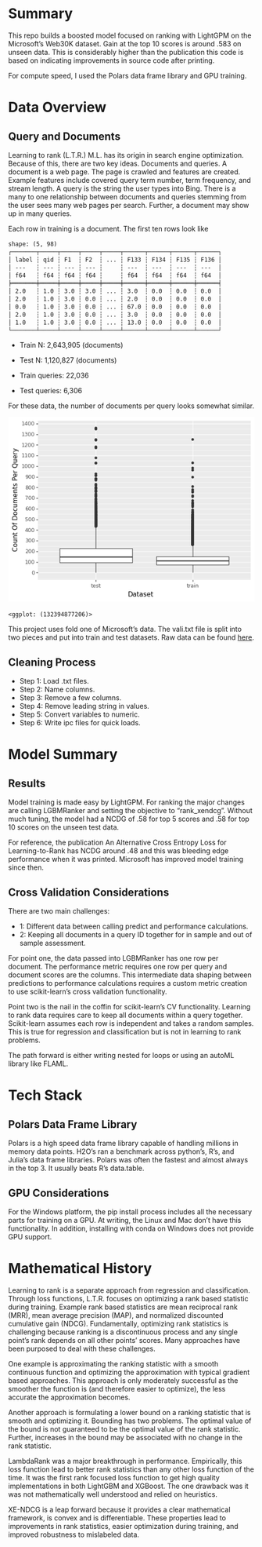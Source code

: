 
# Summary

This repo builds a boosted model focused on ranking with LightGPM on the
Microsoft’s Web30K dataset. Gain at the top 10 scores is around .583 on
unseen data. This is considerably higher than the publication this code
is based on indicating improvements in source code after printing.

For compute speed, I used the Polars data frame library and GPU
training.

# Data Overview

## Query and Documents

Learning to rank (L.T.R.) M.L. has its origin in search engine
optimization. Because of this, there are two key ideas. Documents and
queries. A document is a web page. The page is crawled and features are
created. Example features include covered query term number, term
frequency, and stream length. A query is the string the user types into
Bing. There is a many to one relationship between documents and queries
stemming from the user sees many web pages per search. Further, a
document may show up in many queries.

Each row in training is a document. The first ten rows look like

    shape: (5, 98)
    ┌───────┬─────┬─────┬─────┬─────┬──────┬──────┬──────┬──────┐
    │ label ┆ qid ┆ F1  ┆ F2  ┆ ... ┆ F133 ┆ F134 ┆ F135 ┆ F136 │
    │ ---   ┆ --- ┆ --- ┆ --- ┆     ┆ ---  ┆ ---  ┆ ---  ┆ ---  │
    │ f64   ┆ f64 ┆ f64 ┆ f64 ┆     ┆ f64  ┆ f64  ┆ f64  ┆ f64  │
    ╞═══════╪═════╪═════╪═════╪═════╪══════╪══════╪══════╪══════╡
    │ 2.0   ┆ 1.0 ┆ 3.0 ┆ 3.0 ┆ ... ┆ 3.0  ┆ 0.0  ┆ 0.0  ┆ 0.0  │
    │ 2.0   ┆ 1.0 ┆ 3.0 ┆ 0.0 ┆ ... ┆ 2.0  ┆ 0.0  ┆ 0.0  ┆ 0.0  │
    │ 0.0   ┆ 1.0 ┆ 3.0 ┆ 0.0 ┆ ... ┆ 67.0 ┆ 0.0  ┆ 0.0  ┆ 0.0  │
    │ 2.0   ┆ 1.0 ┆ 3.0 ┆ 0.0 ┆ ... ┆ 3.0  ┆ 0.0  ┆ 0.0  ┆ 0.0  │
    │ 1.0   ┆ 1.0 ┆ 3.0 ┆ 0.0 ┆ ... ┆ 13.0 ┆ 0.0  ┆ 0.0  ┆ 0.0  │
    └───────┴─────┴─────┴─────┴─────┴──────┴──────┴──────┴──────┘

- Train N: 2,643,905 (documents)

- Test N: 1,120,827 (documents)

- Train queries: 22,036

- Test queries: 6,306

For these data, the number of documents per query looks somewhat
similar.

![](README_files/figure-commonmark/cell-4-output-1.png)

    <ggplot: (132394877206)>

This project uses fold one of Microsoft’s data. The vali.txt file is
split into two pieces and put into train and test datasets. Raw data can
be found [here](https://www.microsoft.com/en-us/research/project/mslr/).

## Cleaning Process

- Step 1: Load .txt files.
- Step 2: Name columns.
- Step 3: Remove a few columns.
- Step 4: Remove leading string in values.
- Step 5: Convert variables to numeric.
- Step 6: Write ipc files for quick loads.

# Model Summary

## Results

Model training is made easy by LightGPM. For ranking the major changes
are calling LGBMRanker and setting the objective to “rank_xendcg”.
Without much tuning, the model had a NCDG of .58 for top 5 scores and
.58 for top 10 scores on the unseen test data.

For reference, the publication An Alternative Cross Entropy Loss for
Learning-to-Rank has NCDG around .48 and this was bleeding edge
performance when it was printed. Microsoft has improved model training
since then.

## Cross Validation Considerations

There are two main challenges:

- 1: Different data between calling predict and performance
  calculations.
- 2: Keeping all documents in a query ID together for in sample and out
  of sample assessment.

For point one, the data passed into LGBMRanker has one row per document.
The performance metric requires one row per query and document scores
are the columns. This intermediate data shaping between predictions to
performance calculations requires a custom metric creation to use
scikit-learn’s cross validation functionality.

Point two is the nail in the coffin for scikit-learn’s CV functionality.
Learning to rank data requires care to keep all documents within a query
together. Scikit-learn assumes each row is independent and takes a
random samples. This is true for regression and classification but is
not in learning to rank problems.

The path forward is either writing nested for loops or using an autoML
library like FLAML.

# Tech Stack

## Polars Data Frame Library

Polars is a high speed data frame library capable of handling millions
in memory data points. H2O’s ran a benchmark across python’s, R’s, and
Julia’s data frame libraries. Polars was often the fastest and almost
always in the top 3. It usually beats R’s data.table.

## GPU Considerations

For the Windows platform, the pip install process includes all the
necessary parts for training on a GPU. At writing, the Linux and Mac
don’t have this functionality. In addition, installing with conda on
Windows does not provide GPU support.

# Mathematical History

Learning to rank is a separate approach from regression and
classification. Through loss functions, L.T.R. focuses on optimizing a
rank based statistic during training. Example rank based statistics are
mean reciprocal rank (MRR), mean average precision (MAP), and normalized
discounted cumulative gain (NDCG). Fundamentally, optimizing rank
statistics is challenging because ranking is a discontinuous process and
any single point’s rank depends on all other points’ scores. Many
approaches have been purposed to deal with these challenges.

One example is approximating the ranking statistic with a smooth
continuous function and optimizing the approximation with typical
gradient based approaches. This approach is only moderately successful
as the smoother the function is (and therefore easier to optimize), the
less accurate the approximation becomes.

Another approach is formulating a lower bound on a ranking statistic
that is smooth and optimizing it. Bounding has two problems. The optimal
value of the bound is not guaranteed to be the optimal value of the rank
statistic. Further, increases in the bound may be associated with no
change in the rank statistic.

LambdaRank was a major breakthrough in performance. Empirically, this
loss function lead to better rank statistics than any other loss
function of the time. It was the first rank focused loss function to get
high quality implementations in both LightGBM and XGBoost. The one
drawback was it was not mathematically well understood and relied on
heuristics.

XE-NDCG is a leap forward because it provides a clear mathematical
framework, is convex and is differentiable. These properties lead to
improvements in rank statistics, easier optimization during training,
and improved robustness to mislabeled data.
